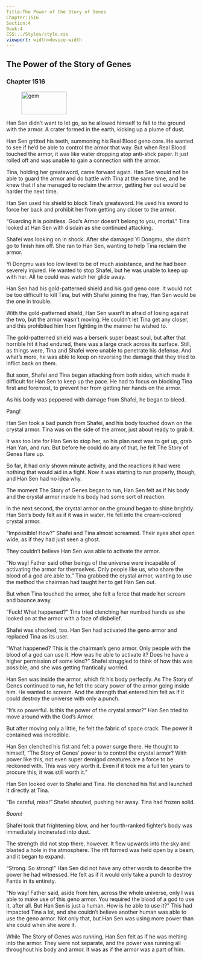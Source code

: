 ```yaml
---
Title:The Power of the Story of Genes 
Chapter:1516 
Section:4 
Book:4 
CSS:../Styles/style.css 
viewport: width=device-width
---
```

  
## The Power of the Story of Genes
### Chapter 1516
  
<figure>
	<img src="../Images/gem.gif" alt="gem" id="gem" width="120" height="60" />
</figure>
  

  
Han Sen didn’t want to let go, so he allowed himself to fall to the ground with the armor. A crater formed in the earth, kicking up a plume of dust.

Han Sen gritted his teeth, summoning his Real Blood geno core. He wanted to see if he’d be able to control the armor that way. But when Real Blood touched the armor, it was like water dropping atop anti-stick paper. It just rolled off and was unable to gain a connection with the armor.

Tina, holding her greatsword, came forward again. Han Sen would not be able to guard the armor and do battle with Tina at the same time, and he knew that if she managed to reclaim the armor, getting her out would be harder the next time.

Han Sen used his shield to block Tina’s greatsword. He used his sword to force her back and prohibit her from getting any closer to the armor.

“Guarding it is pointless. God’s Armor doesn’t belong to you, mortal.” Tina looked at Han Sen with disdain as she continued attacking.

Shafei was looking on in shock. After she damaged Yi Dongmu, she didn’t go to finish him off. She ran to Han Sen, wanting to help Tina reclaim the armor.

Yi Dongmu was too low level to be of much assistance, and he had been severely injured. He wanted to stop Shafei, but he was unable to keep up with her. All he could was watch her glide away.

Han Sen had his gold-patterned shield and his god geno core. It would not be too difficult to kill Tina, but with Shafei joining the fray, Han Sen would be the one in trouble.

With the gold-patterned shield, Han Sen wasn’t in afraid of losing against the two, but the armor wasn’t moving. He couldn’t let Tina get any closer, and this prohibited him from fighting in the manner he wished to.

The gold-patterned shield was a berserk super beast soul, but after that horrible hit it had endured, there was a large crack across its surface. Still, as things were, Tina and Shafei were unable to penetrate his defense. And what’s more, he was able to keep on reversing the damage that they tried to inflict back on them.

But soon, Shafei and Tina began attacking from both sides, which made it difficult for Han Sen to keep up the pace. He had to focus on blocking Tina first and foremost, to prevent her from getting her hands on the armor.

As his body was peppered with damage from Shafei, he began to bleed.

Pang!

Han Sen took a bad punch from Shafei, and his body touched down on the crystal armor. Tina was on the side of the armor, just about ready to grab it.

It was too late for Han Sen to stop her, so his plan next was to get up, grab Han Yan, and run. But before he could do any of that, he felt The Story of Genes flare up.

So far, it had only shown minute activity, and the reactions it had were nothing that would aid in a fight. Now it was starting to run properly, though, and Han Sen had no idea why.

The moment The Story of Genes began to run, Han Sen felt as if his body and the crystal armor inside his body had some sort of reaction.

In the next second, the crystal armor on the ground began to shine brightly. Han Sen’s body felt as if it was in water. He fell into the cream-colored crystal armor.

“Impossible! How?” Shafei and Tina almost screamed. Their eyes shot open wide, as if they had just seen a ghost.

They couldn’t believe Han Sen was able to activate the armor.

“No way! Father said other beings of the universe were incapable of activating the armor for themselves. Only people like us, who share the blood of a god are able to.” Tina grabbed the crystal armor, wanting to use the method the chairman had taught her to get Han Sen out.

But when Tina touched the armor, she felt a force that made her scream and bounce away.

“Fuck! What happened?” Tina tried clenching her numbed hands as she looked on at the armor with a face of disbelief.

Shafei was shocked, too. Han Sen had activated the geno armor and replaced Tina as its user.

“What happened? This is the chairman’s geno armor. Only people with the blood of a god can use it. How was he able to activate it? Does he have a higher permission of some kind?” Shafei struggled to think of how this was possible, and she was getting frantically worried.

Han Sen was inside the armor, which fit his body perfectly. As The Story of Genes continued to run, he felt the scary power of the armor going inside him. He wanted to scream. And the strength that entered him felt as if it could destroy the universe with only a punch.

“It’s so powerful. Is this the power of the crystal armor?” Han Sen tried to move around with the God’s Armor.

But after moving only a little, he felt the fabric of space crack. The power it contained was incredible.

Han Sen clenched his fist and felt a power surge there. He thought to himself, “The Story of Genes’ power is to control the crystal armor? With power like this, not even super demigod creatures are a force to be reckoned with. This was very worth it. Even if it took me a full ten years to procure this, it was still worth it.”

Han Sen looked over to Shafei and Tina. He clenched his fist and launched it directly at Tina.

“Be careful, miss!” Shafei shouted, pushing her away. Tina had frozen solid.

*Boom!*

Shafei took that frightening blow, and her fourth-ranked fighter’s body was immediately incinerated into dust.

The strength did not stop there, however. It flew upwards into the sky and blasted a hole in the atmosphere. The rift formed was held open by a beam, and it began to expand.

“Strong. So strong!” Han Sen did not have any other words to describe the power he had witnessed. He felt as if it would only take a punch to destroy Fantis in its entirety.

“No way! Father said, aside from him, across the whole universe, only I was able to make use of this geno armor. You required the blood of a god to use it, after all. But Han Sen is just a human. How is he able to use it?” This had impacted Tina a lot, and she couldn’t believe another human was able to use the geno armor. Not only that, but Han Sen was using more power than she could when she wore it.

While The Story of Genes was running, Han Sen felt as if he was melting into the armor. They were not separate, and the power was running all throughout his body and armor. It was as if the armor was a part of him.